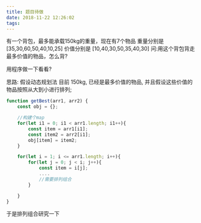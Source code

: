 ```yaml
---
title: 题目待做
date: 2018-11-22 12:26:02
tags:
---
```


有一个背包，最多能承载150kg的重量，现在有7个物品
重量分别是 [35,30,60,50,40,10,25]
价值分别是 [10,40,30,50,35,40,30]
问:用这个背包背走最多价值的物品，怎么背?

用程序做一下看看?

思路: 假设动态规划法
目前 150kg, 已经是最多价值的物品, 并且假设这些价值的物品按照从大到小进行排列;

```js
function getBest(arr1, arr2) {
    const obj = {};

    //构建个map
    for(let i1 = 0; i1 < arr1.length; i1++){
        const item = arr1[i1];
        const item2 = arr2[i1];
        obj[item] = item2;
    }

    for(let i = 1; i <= arr1.length; i++){
        for(let j = 0; j < i; j++){
            const item = i[j];
            ....
            //需要排列组合
        }

    }
}
```

于是排列组合研究一下

```js

```
